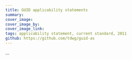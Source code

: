 ```yaml
---
title: GUID applicability statements
summary: 
cover_image: 
cover_image_by: 
cover_image_link: 
tags: applicability statement, current standard, 2011
github: https://github.com/tdwg/guid-as
---
```


...
